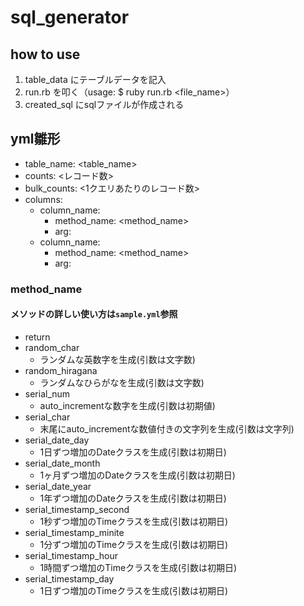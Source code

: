 # sql_generator
## how to use
1. table_data にテーブルデータを記入
2. run.rb を叩く（usage: $ ruby run.rb <file_name>）
3. created_sql にsqlファイルが作成される

## yml雛形
- table_name: <table_name>
- counts: <レコード数>
- bulk_counts: <1クエリあたりのレコード数>
- columns:
  - column_name:
    - method_name: <method_name>
    - arg: <arg>
  - column_name:
    - method_name: <method_name>
    - arg: <arg>

### method_name
#### メソッドの詳しい使い方は`sample.yml`参照
  - return
  - random_char
    - ランダムな英数字を生成(引数は文字数)
  - random_hiragana
    - ランダムなひらがなを生成(引数は文字数)
  - serial_num
    - auto_incrementな数字を生成(引数は初期値)
  - serial_char
    - 末尾にauto_incrementな数値付きの文字列を生成(引数は文字列)
  - serial_date_day
    - 1日ずつ増加のDateクラスを生成(引数は初期日)
  - serial_date_month
    - 1ヶ月ずつ増加のDateクラスを生成(引数は初期日)
  - serial_date_year
    - 1年ずつ増加のDateクラスを生成(引数は初期日)
  - serial_timestamp_second
    - 1秒ずつ増加のTimeクラスを生成(引数は初期日)
  - serial_timestamp_minite
    - 1分ずつ増加のTimeクラスを生成(引数は初期日)
  - serial_timestamp_hour
    - 1時間ずつ増加のTimeクラスを生成(引数は初期日)
  - serial_timestamp_day
    - 1日ずつ増加のTimeクラスを生成(引数は初期日)
